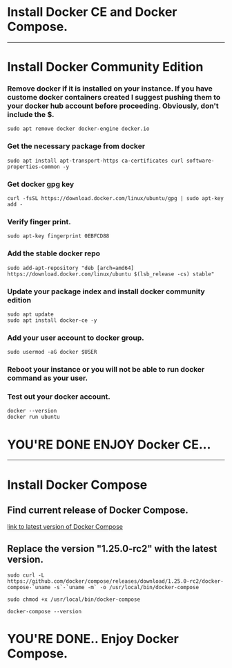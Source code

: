 # Install Docker CE and Docker Compose.
*************************************
# Install Docker Community Edition

### Remove docker if it is installed on your instance.  If you have custome docker containers created I suggest pushing them to your docker hub account before proceeding. Obviously, don't include the $.
```
sudo apt remove docker docker-engine docker.io
```

### Get the necessary package from docker
```
sudo apt install apt-transport-https ca-certificates curl software-properties-common -y
```
### Get docker gpg key
```
curl -fsSL https://download.docker.com/linux/ubuntu/gpg | sudo apt-key add -
```
### Verify finger print.
```
sudo apt-key fingerprint 0EBFCD88
```
### Add the stable docker repo
```
sudo add-apt-repository "deb [arch=amd64] https://download.docker.com/linux/ubuntu $(lsb_release -cs) stable"
```
### Update your package index and install docker community edition
```
sudo apt update
sudo apt install docker-ce -y
```
### Add your user account to docker group.
```
sudo usermod -aG docker $USER
```
### Reboot your instance or you will not be able to run docker command as your user.

### Test out your docker account.
```
docker --version
docker run ubuntu
```
# YOU'RE DONE ENJOY Docker CE...
****************************************
# Install Docker Compose

## Find current release of Docker Compose.
[link to latest version of Docker Compose](https://github.com/docker/compose/releases)

## Replace the version "1.25.0-rc2" with the latest version. 
```
sudo curl -L https://github.com/docker/compose/releases/download/1.25.0-rc2/docker-compose-`uname -s`-`uname -m` -o /usr/local/bin/docker-compose

sudo chmod +x /usr/local/bin/docker-compose

docker-compose --version
```
# YOU'RE DONE.. Enjoy Docker Compose.


